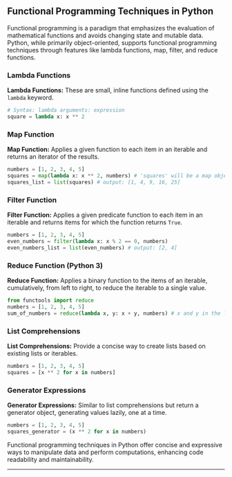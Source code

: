 ## Functional Programming Techniques in Python

Functional programming is a paradigm that emphasizes the evaluation of mathematical functions and avoids changing state and mutable data. Python, while primarily object-oriented, supports functional programming techniques through features like lambda functions, map, filter, and reduce functions.

### Lambda Functions

**Lambda Functions:** These are small, inline functions defined using the `lambda` keyword.

```python
# Syntax: lambda arguments: expression
square = lambda x: x ** 2
```

### Map Function

**Map Function:** Applies a given function to each item in an iterable and returns an iterator of the results.

```python
numbers = [1, 2, 3, 4, 5]
squares = map(lambda x: x ** 2, numbers) # 'squares' will be a map object (iterator).You can use it in a loop, or you can convert it to a list or any other iterable data structure if you want to see its contents.
squares_list = list(squares) # output: [1, 4, 9, 16, 25]
```

### Filter Function

**Filter Function:** Applies a given predicate function to each item in an iterable and returns items for which the function returns `True`.

```python
numbers = [1, 2, 3, 4, 5]
even_numbers = filter(lambda x: x % 2 == 0, numbers)
even_numbers_list = list(even_numbers) # output: [2, 4]
```

### Reduce Function (Python 3)

**Reduce Function:** Applies a binary function to the items of an iterable, cumulatively, from left to right, to reduce the iterable to a single value.

```python
from functools import reduce
numbers = [1, 2, 3, 4, 5]
sum_of_numbers = reduce(lambda x, y: x + y, numbers) # x and y in the lambda function represent consecutive elements from the list, and at each step, they are updated to the result of the previous operation and the next element from the list, respectively.
```

### List Comprehensions

**List Comprehensions:** Provide a concise way to create lists based on existing lists or iterables.

```python
numbers = [1, 2, 3, 4, 5]
squares = [x ** 2 for x in numbers]
```

### Generator Expressions

**Generator Expressions:** Similar to list comprehensions but return a generator object, generating values lazily, one at a time.

```python
numbers = [1, 2, 3, 4, 5]
squares_generator = (x ** 2 for x in numbers)
```

Functional programming techniques in Python offer concise and expressive ways to manipulate data and perform computations, enhancing code readability and maintainability.

---